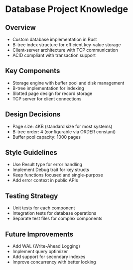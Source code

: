 # Database Project Knowledge

## Overview
- Custom database implementation in Rust
- B-tree index structure for efficient key-value storage
- Client-server architecture with TCP communication
- ACID compliant with transaction support

## Key Components
- Storage engine with buffer pool and disk management
- B-tree implementation for indexing
- Slotted page design for record storage
- TCP server for client connections

## Design Decisions
- Page size: 4KB (standard size for most systems)
- B-tree order: 4 (configurable via ORDER constant)
- Buffer pool capacity: 1000 pages

## Style Guidelines
- Use Result type for error handling
- Implement Debug trait for key structs
- Keep functions focused and single-purpose
- Add error context in public APIs

## Testing Strategy
- Unit tests for each component
- Integration tests for database operations
- Separate test files for complex components

## Future Improvements
- Add WAL (Write-Ahead Logging)
- Implement query optimizer
- Add support for secondary indexes
- Improve concurrency with better locking
